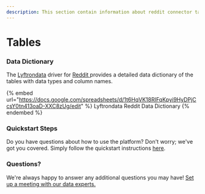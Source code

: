 ```yaml
---
description: This section contain information about reddit connector tables information
---
```


# Tables

### Data Dictionary

The [Lyftrondata](https://www.lyftrondata.com/) driver for [Reddit](https://www.lyftrondata.com/integration/marketing-analytics/reddit//)[ ](https://www.lyftrondata.com/integration/reddit/)provides a detailed data dictionary of the tables with data types and column names.

{% embed url="https://docs.google.com/spreadsheets/d/1t6HqVK18RIFqKpyi9HyDPjCcsY0tn413oaD-XXC8zUg/edit" %}
Lyftrondata Reddit Data Dictionary
{% endembed %}

### Quickstart Steps

Do you have questions about how to use the platform? Don't worry; we've got you covered. Simply follow the quickstart instructions [here](../README.md).

### Questions? <a href="#questions" id="questions"></a>

We're always happy to answer any additional questions you may have! [Set up a meeting with our data experts.](https://www.lyftrondata.com/book-a-meeting/)

